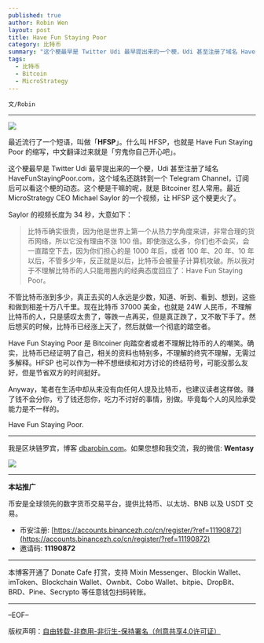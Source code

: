 ```yaml
---
published: true
author: Robin Wen
layout: post
title: Have Fun Staying Poor
category: 比特币
summary: "这个梗最早是 Twitter Udi 最早提出来的一个梗，Udi 甚至注册了域名 HaveFunStayingPoor.com，这个域名还跳转到一个 Telegram Channel，订阅后可以看这个梗的动态。这个梗是干嘛的呢，就是 Bitcoiner 怼人常用。最近 MicroStrategy CEO Michael Saylor 的一个视频，更是让 HFSP 更火了。 Anyway，笔者在生活中却从来没有向任何人提及比特币，也建议读者这样做。赚了钱不会分你，亏了钱还怨你，吃力不讨好的事情，别做。毕竟每个人的风险承受能力是不一样的。"
tags:
  - 比特币
  - Bitcoin
  - MicroStrategy
---
```


`文/Robin`

***

![](https://cdn.dbarobin.com/hrxhj0h.png)

最近流行了一个短语，叫做「**HFSP**」。什么叫 HFSP，也就是 Have Fun Staying Poor 的缩写，中文翻译过来就是「穷鬼你自己开心吧」。

这个梗最早是 Twitter Udi 最早提出来的一个梗，Udi 甚至注册了域名 HaveFunStayingPoor.com，这个域名还跳转到一个 Telegram Channel，订阅后可以看这个梗的动态。这个梗是干嘛的呢，就是 Bitcoiner 怼人常用。最近 MicroStrategy CEO Michael Saylor 的一个视频，让 HFSP 这个梗更火了。

Saylor 的视频长度为 34 秒，大意如下：

> 比特币确实很贵，因为他是世界上第一个从热力学角度来讲，非常合理的货币网络，所以它没有理由不涨 100 倍。即使涨这么多，你们也不会买，会一直踏空下去，因为你们担心的是 1000 年后，或者 100 年、20 年、10 年 以后，不管多少年，反正就是以后，比特币会被量子计算机攻破。所以我对于不理解比特币的人只能用圈内的经典态度回应了：Have Fun Staying Poor。

不管比特币涨到多少，真正去买的人永远是少数，知道、听到、看到、想到，这些和做到相差十万八千里。现在比特币 37000 美金，也就是 24W 人民币，不理解比特币的人，只是感叹太贵了，等跌一点再买，但是真正跌了，又不敢下手了。然后想买的时候，比特币已经涨上天了，然后就做一个彻底的踏空者。

Have Fun Staying Poor 是 Bitcoiner 向踏空者或者不理解比特币的人的嘲笑。确实，比特币已经证明了自己，相关的资料也特别多，不理解的终究不理解，无需过多解释。HFSP 也可以作为一种不想继续和对方讨论的终结符号，可能没那么友好，但是节省双方的时间挺好。

Anyway，笔者在生活中却从来没有向任何人提及比特币，也建议读者这样做。赚了钱不会分你，亏了钱还怨你，吃力不讨好的事情，别做。毕竟每个人的风险承受能力是不一样的。

Have Fun Staying Poor.

***

我是区块链罗宾，博客 [dbarobin.com](https://dbarobin.com/)。如果您想和我交流，我的微信: **Wentasy**

![](https://cdn.dbarobin.com/v4yywe2.png)

***

**本站推广**

币安是全球领先的数字货币交易平台，提供比特币、以太坊、BNB 以及 USDT 交易。

* 币安注册: [https://accounts.binancezh.co/cn/register/?ref=11190872](https://accounts.binancezh.co/cn/register/?ref=11190872)
* 邀请码: **11190872**

***

本博客开通了 Donate Cafe 打赏，支持 Mixin Messenger、Blockin Wallet、imToken、Blockchain Wallet、Ownbit、Cobo Wallet、bitpie、DropBit、BRD、Pine、Secrypto 等任意钱包扫码转账。

<center>
    <div class="--donate-button"
         data-button-id="f8b9df0d-af9a-460d-8258-d3f435445075"
    ></div>
</center>

***

–EOF–

版权声明：[自由转载-非商用-非衍生-保持署名（创意共享4.0许可证）](http://creativecommons.org/licenses/by-nc-nd/4.0/deed.zh)